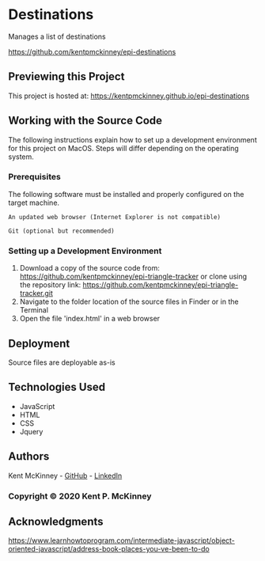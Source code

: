 <!-- Category: Epicodus;HTML/CSS/JS -->
# Destinations

Manages a list of destinations

https://github.com/kentpmckinney/epi-destinations

## Previewing this Project

This project is hosted at: https://kentpmckinney.github.io/epi-destinations
## Working with the Source Code

The following instructions explain how to set up a development environment for this project on MacOS. Steps will differ depending on the operating system.

### Prerequisites

The following software must be installed and properly configured on the target machine. 

```
An updated web browser (Internet Explorer is not compatible)
```
```
Git (optional but recommended)
```

### Setting up a Development Environment

1. Download a copy of the source code from: https://github.com/kentpmckinney/epi-triangle-tracker
   or clone using the repository link: https://github.com/kentpmckinney/epi-triangle-tracker.git
2. Navigate to the folder location of the source files in Finder or in the Terminal
3. Open the file 'index.html' in a web browser

## Deployment

Source files are deployable as-is

## Technologies Used

* JavaScript
* HTML
* CSS
* Jquery

## Authors

Kent McKinney - [GitHub](https://github.com/kentpmckinney) - [LinkedIn](https://www.linkedin.com/in/kentpmckinney/)

### Copyright &copy; 2020 Kent P. McKinney

## Acknowledgments

https://www.learnhowtoprogram.com/intermediate-javascript/object-oriented-javascript/address-book-places-you-ve-been-to-do
